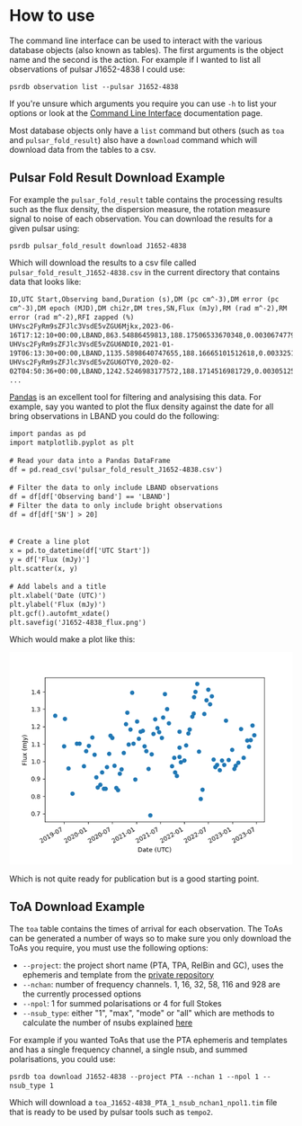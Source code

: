 # How to use

The command line interface can be used to interact with the various database objects (also known as tables).
The first arguments is the object name and the second is the action.
For example if I wanted to list all observations of pulsar J1652-4838 I could use:

```
psrdb observation list --pulsar J1652-4838
```

If you're unsure which arguments you require you can use `-h` to list your options
or look at the [Command Line Interface](cli) documentation page.

Most database objects only have a `list` command but others (such as `toa` and `pulsar_fold_result`) also have a `download` command
which will download data from the tables to a csv.


## Pulsar Fold Result Download Example

For example the `pulsar_fold_result` table contains the processing results such as the flux density,
the dispersion measure, the rotation measure signal to noise of each observation.
You can download the results for a given pulsar using:

```
psrdb pulsar_fold_result download J1652-4838
```

Which will download the results to a csv file called `pulsar_fold_result_J1652-4838.csv` in the current directory that contains data that looks like:

```
ID,UTC Start,Observing band,Duration (s),DM (pc cm^-3),DM error (pc cm^-3),DM epoch (MJD),DM chi2r,DM tres,SN,Flux (mJy),RM (rad m^-2),RM error (rad m^-2),RFI zapped (%)
UHVsc2FyRm9sZFJlc3VsdE5vZGU6Mjkx,2023-06-16T17:12:10+00:00,LBAND,863.54886459813,188.17506533670348,0.0030674779606059722,59000.0,5.9886,5.9886,190.378768920898,1.151,-29.451,0.63,0.09469918224299065
UHVsc2FyRm9sZFJlc3VsdE5vZGU6NDI0,2021-01-19T06:13:30+00:00,LBAND,1135.5898640747655,188.16665101512618,0.0033251138173515647,59000.0,7.2091,7.2091,226.744201660156,1.131,-33.6916,0.15,0.10732491134751773
UHVsc2FyRm9sZFJlc3VsdE5vZGU6OTY0,2020-02-02T04:50:36+00:00,LBAND,1242.5246983177572,188.1714516981729,0.0030512582494712425,59000.0,5.6147,5.6147,224.331237792969,1.139,-42.526,0.34,0.06804886923421406
...
```

[Pandas](https://pandas.pydata.org/docs/) is an excellent tool for filtering and analysising this data.
For example, say you wanted to plot the flux density against the date for all bring observations in LBAND you could do the following:

```
import pandas as pd
import matplotlib.pyplot as plt

# Read your data into a Pandas DataFrame
df = pd.read_csv('pulsar_fold_result_J1652-4838.csv')

# Filter the data to only include LBAND observations
df = df[df['Observing band'] == 'LBAND']
# Filter the data to only include bright observations
df = df[df['SN'] > 20]


# Create a line plot
x = pd.to_datetime(df['UTC Start'])
y = df['Flux (mJy)']
plt.scatter(x, y)

# Add labels and a title
plt.xlabel('Date (UTC)')
plt.ylabel('Flux (mJy)')
plt.gcf().autofmt_xdate()
plt.savefig('J1652-4838_flux.png')
```

Which would make a plot like this:

![J1652-4838_flux.png](figures/J1652-4838_flux.png)

Which is not quite ready for publication but is a good starting point.


## ToA Download Example

The `toa` table contains the times of arrival for each observation.
The ToAs can be generated a number of ways so to make sure you only download the ToAs you require,
you must use the following options:

- `--project`: the project short name (PTA, TPA, RelBin and GC), uses the ephemeris and template from the [private repository](https://ozgrav.github.io/meerkat_pulsar_docs/ephem_template/)
- `--nchan`: number of frequency channels. 1, 16, 32, 58, 116 and 928 are the currently processed options
- `--npol`: 1 for summed polarisations or 4 for full Stokes
- `--nsub_type`: either "1", "max", "mode" or "all" which are methods to calculate the number of nsubs explained [here](http://localhost:8005/meerkat_pulsar_docs/ozstar_storage/#nsub-types)


For example if you wanted ToAs that use the PTA ephemeris and templates and has a single frequency channel, a single nsub, and summed polarisations, you could use:

```
psrdb toa download J1652-4838 --project PTA --nchan 1 --npol 1 --nsub_type 1
```

Which will download a `toa_J1652-4838_PTA_1_nsub_nchan1_npol1.tim` file that is ready to be used by pulsar tools such as `tempo2`.